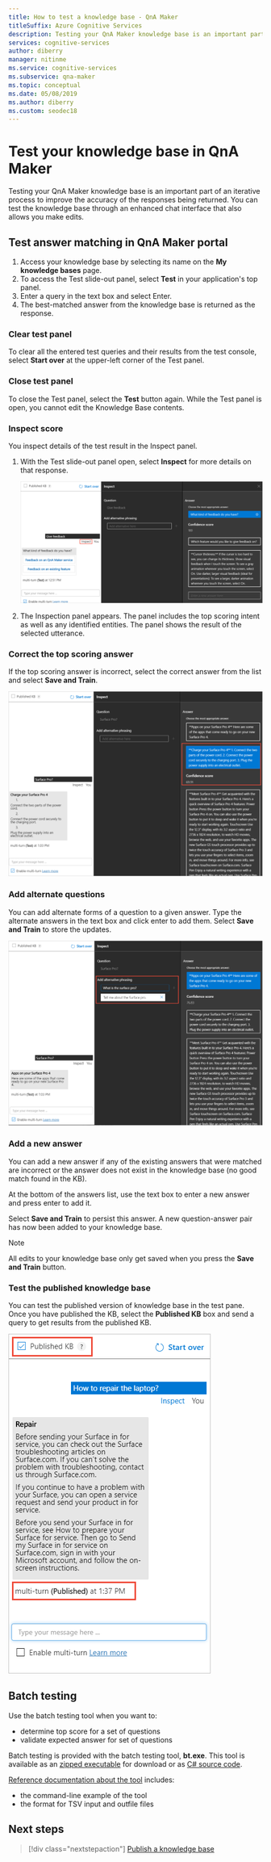 ```yaml
---
title: How to test a knowledge base - QnA Maker
titleSuffix: Azure Cognitive Services 
description: Testing your QnA Maker knowledge base is an important part of an iterative process to improve the accuracy of the responses being returned. You can test the knowledge base through an enhanced chat interface that also allows you make edits.
services: cognitive-services
author: diberry
manager: nitinme
ms.service: cognitive-services
ms.subservice: qna-maker
ms.topic: conceptual
ms.date: 05/08/2019
ms.author: diberry
ms.custom: seodec18
---
```

# Test your knowledge base in QnA Maker

Testing your QnA Maker knowledge base is an important part of an iterative process to improve the accuracy of the responses being returned. You can test the knowledge base through an enhanced chat interface that also allows you make edits.

## Test answer matching in QnA Maker portal

1. Access your knowledge base by selecting its name on the **My knowledge bases** page.
1. To access the Test slide-out panel, select **Test** in your application's top panel.
1. Enter a query in the text box and select Enter.
1. The best-matched answer from the knowledge base is returned as the response.

### Clear test panel

To clear all the entered test queries and their results from the test console, select **Start over** at the upper-left corner of the Test panel.

### Close test panel

To close the Test panel, select the **Test** button again. While the Test panel is open, you cannot edit the Knowledge Base contents.

### Inspect score

You inspect details of the test result in the Inspect panel.

1.  With the Test slide-out panel open, select **Inspect** for more details on that response.

    ![Inspect responses](../media/qnamaker-how-to-test-kb/inspect.png)

2.  The Inspection panel appears. The panel includes the top scoring intent as well as any identified entities. The panel shows the result of the selected utterance.

### Correct the top scoring answer

If the top scoring answer is incorrect, select the correct answer from the list and select **Save and Train**.

![Correct the top scoring answer](../media/qnamaker-how-to-test-kb/choose-answer.png)

### Add alternate questions

You can add alternate forms of a question to a given answer. Type the alternate answers in the text box and click enter to add them. Select **Save and Train** to store the updates.

![Add alternate questions](../media/qnamaker-how-to-test-kb/add-alternate-question.png)

### Add a new answer

You can add a new answer if any of the existing answers that were matched are incorrect or the answer does not exist in the knowledge base (no good match found in the KB). 

At the bottom of the answers list, use the text box to enter a new answer and press enter to add it. 

Select **Save and Train** to persist this answer. A new question-answer pair has now been added to your knowledge base. 

> [!NOTE]
> All edits to your knowledge base only get saved when you press the **Save and Train** button.

### Test the published knowledge base

You can test the published version of knowledge base in the test pane. Once you have published the KB, select the **Published KB** box and send a query to get results from the published KB.

![Test against a published KB](../media/qnamaker-how-to-test-kb/test-against-published-kb.png)

## Batch testing 

Use the batch testing tool when you want to:

* determine top score for a set of questions
* validate expected answer for set of questions

Batch testing is provided with the batch testing tool, **bt.exe**. This tool is available as an [zipped executable](https://qnamakerstore.blob.core.windows.net/qnamakerdata/batchtesting/bt.zip) for download or as [C# source code](https://github.com/Azure-Samples/cognitive-services-qnamaker-csharp/tree/master/documentation-samples/batchtesting). 

[Reference documentation about the tool](../reference-tsv-format-batch-testing.md) includes:

* the command-line example of the tool
* the format for TSV input and outfile files 

## Next steps

> [!div class="nextstepaction"]
> [Publish a knowledge base](./publish-knowledge-base.md)
